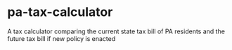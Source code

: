 # pa-tax-calculator
A tax calculator comparing the current state tax bill of PA residents and the future tax bill if new policy is enacted
